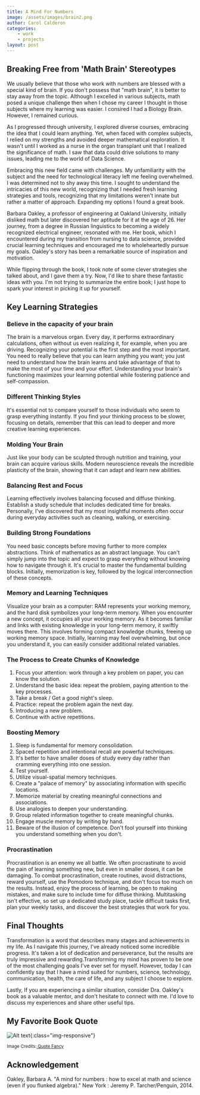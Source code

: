 ```yaml
---
title: A Mind For Numbers
image: /assets/images/brain2.png
author: Carol Calderon
categories:
    - work
    - projects
layout: post
---
```


## Breaking Free from 'Math Brain' Stereotypes

We usually believe that those who work with numbers are blessed with a special kind of brain. If you don't possess that "math brain", it is better to stay away from the topic. Although I excelled in various subjects, math posed a unique challenge then when I chose my career I thought in those subjects where my learning was easier. I consired I had a Biology Brain. However, I remained curious.

As I progressed through university, I explored diverse courses, embracing the idea that I could learn anything. Yet, when faced with complex subjects, I relied on my strengths and avoided deeper mathematical exploration. It wasn't until I worked as a nurse in the organ transplant unit that I realized the significance of math. I saw that data could drive solutions to many issues, leading me to the world of Data Science.

Embracing this new field came with challenges. My unfamiliarity with the subject and the need for technological literacy left me feeling overwhelmed. I was determined not to shy away this time. I sought to understand the intricacies of this new world, recognizing that I needed fresh learning strategies and tools, recognizing that my limitations weren't innate but rather a matter of approach. Expanding my options I found a great book.

Barbara Oakley, a professor of engineering at Oakland University, initially disliked math but later discovered her aptitude for it at the age of 26. Her journey, from a degree in Russian linguistics to becoming a widely recognized electrical engineer, resonated with me. Her book, which I encountered during my transition from nursing to data science, provided crucial learning techniques and encouraged me to wholeheartedly pursue my goals. Oakley's story has been a remarkable source of inspiration and motivation.

While flipping through the book, I took note of some clever strategies she talked about, and I gave them a try. Now, I'd like to share these fantastic ideas with you. I'm not trying to summarize the entire book; I just hope to spark your interest in picking it up for yourself.

## Key Learning Strategies

### Believe in the capacity of your brain

The brain is a marvelous organ. Every day, it performs extraordinary calculations, often without us even realizing it, for example, when you are driving. Recognizing your potential is the first step and the most important. You need to really believe that you can learn anything you want; you just need to understand how the brain learns and take advantage of that to make the most of your time and your effort. Understanding your brain's functioning maximizes your learning potential while fostering patience and self-compassion.

### Different Thinking Styles

It's essential not to compare yourself to those individuals who seem to grasp everything instantly. If you find your thinking process to be slower, focusing on details, remember that this can lead to deeper and more creative learning experiences.

### Molding Your Brain

Just like your body can be sculpted through nutrition and training, your brain can acquire various skills. Modern neuroscience reveals the incredible plasticity of the brain, showing that it can adapt and learn new abilities.

### Balancing Rest and Focus

Learning effectively involves balancing focused and diffuse thinking. Establish a study schedule that includes dedicated time for breaks. Personally, I've discovered that my most insightful moments often occur during everyday activities such as cleaning, walking, or exercising.

### Building Strong Foundations

You need basic concepts before moving further to more complex abstractions. Think of mathematics as an abstract language. You can't simply jump into the topic and expect to grasp everything without knowing how to navigate through it. It's crucial to master the fundamental building blocks. Initially, memorization is key, followed by the logical interconnection of these concepts.

### Memory and Learning Techniques

Visualize your brain as a computer: RAM represents your working memory, and the hard disk symbolizes your long-term memory. When you encounter a new concept, it occupies all your working memory. As it becomes familiar and links with existing knowledge in your long-term memory, it swiftly moves there. This involves forming compact knowledge chunks, freeing up working memory space. Initially, learning may feel overwhelming, but once you understand it, you can easily consider additional related variables.

### The Process to Create Chunks of Knowledge

1. Focus your attention: work through a key problem on paper, you can know the solution. 
2. Understand the basic idea: repeat the problem, paying attention to the key processes. 
3. Take a break / Get a good night's sleep. 
5. Practice: repeat the problem again the next day. 
6. Introducing a new problem. 
7. Continue with active repetitions.

### Boosting Memory

1. Sleep is fundamental for memory consolidation. 
2. Spaced repetition and intentional recall are powerful techniques.
3. It's better to have smaller doses of study every day rather than cramming everything into one session.
4. Test yourself.
2. Utilize visual-spatial memory techniques. 
2. Create a "palace of memory" by associating information with specific locations. 
3. Memorize material by creating meaningful connections and associations. 
4. Use analogies to deepen your understanding. 
5. Group related information together to create meaningful chunks. 
6. Engage muscle memory by writing by hand.
7. Beware of the illusion of competence. Don't fool yourself into thinking you understand something when you don't. 

### Procrastination

Procrastination is an enemy we all battle. We often procrastinate to avoid the pain of learning something new, but even in smaller doses, it can be damaging. To combat procrastination, create routines, avoid distractions, reward yourself, use the Pomodoro technique, and don't focus too much on the results. Instead, enjoy the process of learning, be open to making mistakes, and make sure to include time for diffuse thinking. Multitasking isn't effective, so set up a dedicated study place, tackle difficult tasks first, plan your weekly tasks, and discover the best strategies that work for you.

## Final Thoughts

Transformation is a word that describes many stages and achievements in my life. As I navigate this journey, I've already noticed some incredible progress. It's taken a lot of dedication and perseverance, but the results are truly impressive and rewarding.Transforming my mind has proven to be one of the most challenging goals I've ever set for myself. However, today I can confidently say that I have a mind suited for numbers, science, technology, communication, health, the care of life, and any subject I choose to explore. 

Lastly, If you are experiencing a similar situation, consider Dra. Oakley's book as a valuable mentor, and don't hesitate to connect with me. I'd love to discuss my experiences and share other useful tips.

## My Favorite Book Quote

![Alt text](https://carolmargeth.github.io/professionalwebsite/assets/images/Lady_lucks.jpg){:class="img-responsive"} 

<small>Image Credits:<a href="https://quotefancy.com/quote/2727544/Barbara-Oakley-The-Law-of-Serendipity-Lady-Luck-favors-the-one-who-tries"> Quote Fancy</a></small>

## Acknowledgement

Oakley, Barbara A. "A mind for numbers : how to excel at math and science (even if you flunked algebra)." New York : Jeremy P. Tarcher/Penguin, 2014.
